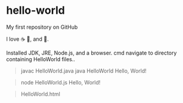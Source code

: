 # hello-world

My first repository on GitHub

I love :coffee: :pizza:, and :dancer:.

Installed JDK, JRE, Node.js, and a browser.
cmd navigate to directory containing HelloWorld files..

>javac HelloWorld.java
>java HelloWorld
Hello, World!

>node HelloWorld.js
Hello, World!

>HelloWorld.html


